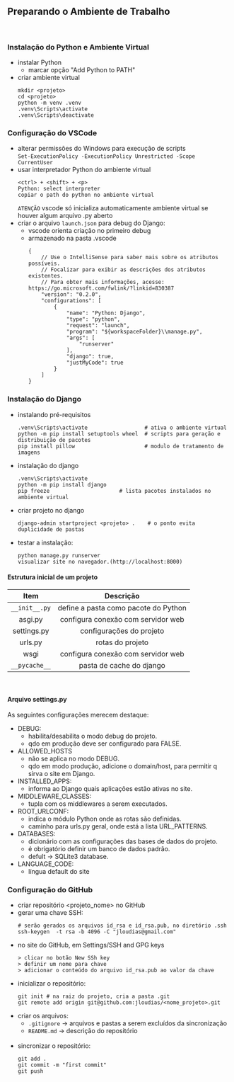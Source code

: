 ## Preparando o Ambiente de Trabalho
<br>

### Instalação do Python e Ambiente Virtual
- instalar Python
  - marcar opção "Add Python to PATH"
- criar ambiente virtual
    ```
    mkdir <projeto> 
    cd <projeto>
    python -m venv .venv  
    .venv\Scripts\activate 
    .venv\Scripts\deactivate 
    ```
### Configuração do VSCode
- alterar permissões do Windows para execução de scripts<br>
`Set-ExecutionPolicy -ExecutionPolicy Unrestricted -Scope CurrentUser`
- usar interpretador Python do ambiente virtual
    ```
    <ctrl> + <shift> + <p> 
    Python: select interpreter
    copiar o path do python no ambiente virtual
    ```
  `ATENÇÃO` vscode só inicializa automaticamente ambiente virtual se houver algum arquivo .py aberto 
- criar o arquivo `launch.json` para debug do Django:
  - vscode orienta criação no primeiro debug
  - armazenado na pasta .vscode
    ```
    {
        // Use o IntelliSense para saber mais sobre os atributos possíveis.
        // Focalizar para exibir as descrições dos atributos existentes.
        // Para obter mais informações, acesse: https://go.microsoft.com/fwlink/?linkid=830387
        "version": "0.2.0",
        "configurations": [
            {
                "name": "Python: Django",
                "type": "python",
                "request": "launch",
                "program": "${workspaceFolder}\\manage.py",
                "args": [
                    "runserver"
                ],
                "django": true,
                "justMyCode": true
            }
        ]
    }
    ```

### Instalação do Django
- instalando pré-requisitos
    ```
    .venv\Scripts\activate                  # ativa o ambiente virtual
    python -m pip install setuptools wheel  # scripts para geração e distribuição de pacotes
    pip install pillow                      # modulo de tratamento de imagens
    ```
- instalação do django 
    ```
    .venv\Scripts\activate 
    python -m pip install django
    pip freeze                      # lista pacotes instalados no ambiente virtual
    ```
- criar projeto no django
    ```
    django-admin startproject <projeto> .    # o ponto evita duplicidade de pastas
    ```
- testar a instalação:
    ```
    python manage.py runserver
    visualizar site no navegador.(http://localhost:8000)
    ```
#### Estrutura inicial de um projeto

|     Item    |              Descrição             |
|:-----------:|:----------------------------------:|
| `__init__.py` | define a pasta como pacote do Python|
| asgi.py     | configura conexão com servidor web |
| settings.py | configurações do projeto           |
| urls.py     | rotas do projeto                   |
| wsgi        | configura conexão com servidor web |
| `__pycache__` | pasta de cache do django           |
<br>

#### Arquivo settings.py

As seguintes configurações merecem destaque:

- DEBUG:
  - habilita/desabilita o modo debug do projeto.
  - qdo em produção deve ser configurado para FALSE.
- ALLOWED_HOSTS
  - não se aplica no modo DEBUG.
  - qdo em modo produção, adicione o domain/host, para permitir q sirva o site em Django.
- INSTALLED_APPS:
  - informa ao Django quais aplicações estão ativas no site.
- MIDDLEWARE_CLASSES:
  - tupla com os middlewares a serem executados.
- ROOT_URLCONF:
  - indica o módulo Python onde as rotas são definidas.
  - caminho para urls.py geral, onde está a lista URL_PATTERNS.
- DATABASES:
  - dicionário com as configurações das bases de dados do projeto.
  - é obrigatório definir um banco de dados padrão.
  - defult -> SQLite3 database.
- LANGUAGE_CODE:
  - língua default do site


### Configuração do GitHub
- criar repositório <projeto_nome> no GitHub
- gerar uma chave SSH:
    ```
    # serão gerados os arquivos id_rsa e id_rsa.pub, no diretório .ssh
    ssh-keygen  -t rsa -b 4096 -C "jloudias@gmail.com"
    ```
- no site do GitHub, em Settings/SSH and GPG keys
    ```
    > clicar no botão New SSh key
    > definir um nome para chave
    > adicionar o conteúdo do arquivo id_rsa.pub ao valor da chave
    ```
- inicializar o repositório:
    ```
    git init # na raiz do projeto, cria a pasta .git
    git remote add origin git@github.com:jloudias/<nome_projeto>.git	
    ```
- criar os arquivos: 
  - `.gitignore` -> arquivos e pastas a serem excluídos da sincronização
  - `README.md`  -> descrição do repositório
<br> <br>
- sincronizar o repositório:
    ```
    git add .
    git commit -m "first commit"
    git push
    ```

	
